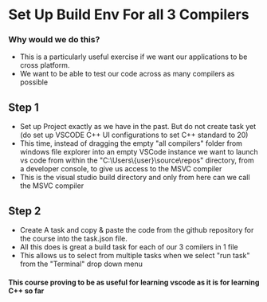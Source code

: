 # Set Up Build Env For all 3 Compilers

### Why would we do this?

- This is a particularly useful exercise if we want our applications to be cross platform.
- We want to be able to test our code across as many compilers as possible

## Step 1

- Set up Project exactly as we have in the past. But do not create task yet (do set up VSCODE C++ UI configurations to set C++ standard to 20)
- This time, instead of dragging the empty "all compilers" folder from windows file explorer into an empty VSCode instance we want to launch vs code from within the "C:\Users\\{user}\source\repos" directory, from a developer console, to give us access to the MSVC compiler
- This is the visual studio build directory and only from here can we call the MSVC compiler

## Step 2

- Create A task and copy & paste the code from the github repository for the course into the task.json file. 
- All this does is great a build task for each of our 3 comilers in 1 file
- This allows us to select from multiple tasks when we select "run task" from the "Terminal" drop down menu

#### This course proving to be as useful for learning vscode as it is for learning C++ so far
